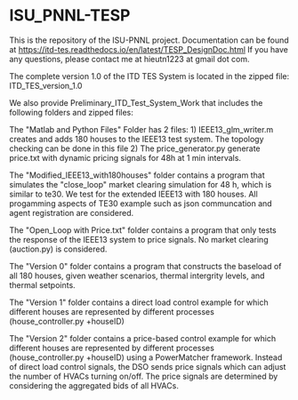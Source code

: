 # ISU_PNNL-TESP
This is the repository of the ISU-PNNL project. Documentation can be found at https://itd-tes.readthedocs.io/en/latest/TESP_DesignDoc.html
If you have any questions, please contact me at hieutn1223 at gmail dot com.

The complete version 1.0 of the ITD TES System is located in the zipped file: ITD_TES_version_1.0

We also provide Preliminary_ITD_Test_System_Work that includes the following folders and zipped files:

The "Matlab and Python Files" Folder has 2 files:
      1) IEEE13_glm_writer.m creates and adds 180 houses to the IEEE13 test system. The topology checking can be done in this file
      2) The price_generator.py generate price.txt with dynamic pricing signals for 48h at 1 min intervals.
      
The "Modified_IEEE13_with180houses" folder contains a program that simulates the "close_loop" market clearing simulation for 48 h, 
which is similar to te30. We test for the extended IEEE13 with 180 houses. All progamming aspects of TE30 example such as json communcation and agent registration are considered. 

The "Open_Loop with Price.txt" folder contains a program that only tests the response of the IEEE13 system to price signals. 
No market clearing (auction.py) is considered.

The "Version 0" folder contains a program that constructs the baseload of all 180 houses, given weather scenarios, thermal intergrity levels, and thermal setpoints.

The "Version 1" folder contains a direct load control example for which different houses are represented by different processes (house_controller.py +houseID)

The "Version 2" folder contains a price-based control example for which different houses are represented by different processes (house_controller.py +houseID) using a PowerMatcher framework. Instead of direct load control signals, the DSO sends price signals which can adjust the number of HVACs turning on/off. The price signals are determined by considering the aggregated bids of all HVACs.
